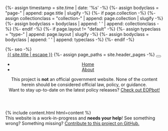 {%- assign timestamp = site.time | date: '%s' -%}
{%- assign bodyclass = "page-" | append: page.title | slugify -%}
{%- if page.collection -%}
  {%- assign collectionclass = "collection-" | append: page.collection | slugify -%}
  {%- assign bodyclass = bodyclass | append: ' ' | append: collectionclass -%}
{%- endif -%}
{%- if page.layout != "default" -%}
  {%- assign typeclass = "type-" | append: page.layout | slugify -%}
  {%- assign bodyclass = bodyclass | append: ' ' | append: typeclass -%}
{%- endif -%}
<!DOCTYPE html>
<html lang="{{ page.lang | default: site.lang | default: "en" }}">

<!----,  ,-------.,------. ,-------.,-------.,-------.,--,
<  __  \ \__   __/(  ____ \\__   __/\__   __/(  ___  )(  >
< (  \  )   ) (   | (    \/   ) (      ) (   | (   ) ||  >
< (   ) )   | |   | |         | |      | |   | (___) ||  >
< (   ) )   | |   | | ____    | |      | |   |  ___  ||  >
< (   ) )   | |   | | \_  )   | |      | |   | (   ) ||  >
< (__/  ) __) (__ | (___) | __) (__    | |   | )   ( ||  >____
<      / (       )(       )(       )   | |   |/     \|(       '>
<-----:,  ;-----:  ;-----'  ;-----:  ,-----. |       |'-------'>
<  ____ )(  ___  )( \      (__   __/(  ____ \|\     / >
< (    ))| (   ) || |         ) (   | (    \/( \   / >
< (____))| (   ) || |         | |   | |       \ (_) >
<  _____)| (   ) || |         | |   | |        \   >
< (      | (   ) || |         | |   | |         ) >
< )      | (___) || (____/\ __) (__ | (____/\   | >
</       (       )(       /(       )(       /   | >
<------- ;-------:;-------:;-------:;-------:   ''>
<  ___  )|\     /|\__   __/(  __  \ (  ____ '>
< (   \_)| )   ( |   ) (   | (  \  )| (    \_>
< (      | )   ( |   | |   | (   ) || (__
< ( ____ | |   | |   | |   | (   ) ||  __:>
< ( \_  )| (   ) |   | |   | (   ) || (
< (___) )| (___) | __) (__ | (__/  )| (_____       │╱│◸│ │
<       )(       )(       )(      / (       '>     │╲│╲│▁│
<-------''-------' '-----'  '----'   '------->

<head>
 <meta charset="utf-8">
  <meta http-equiv="X-UA-Compatible" content="IE=edge">
  <meta name="viewport" content="width=device-width, initial-scale=1">
  {%- seo -%}
  <link rel="stylesheet" href="{{ "/assets/css/main.css?" | append: timestamp | relative_url }}">
  <link rel="stylesheet" media="print" href="{{ "/assets/css/print.css?" | append: timestamp | relative_url }}">
  <link rel="alternate" type="application/atom+xml" title="{{ site.name }}" href="{{ site.url }}/feed.xml" />
  <script src="{{ "/assets/js/jquery.min.js?" | append:timestamp | relative_url }}"></script>
  <script src="{{ "/assets/js/bootstrap.bundle.min.js?" | append:timestamp | relative_url }}"></script>
  </script>
  <script src="{{ "/assets/js/fontawesome.min.js?" | append:timestamp | relative_url }}"></script>
</head>

<body class="{{ bodyclass }}">
  <header class="site-header container">
    <nav class="navbar navbar-expand-lg">
      <div class="container-fluid navbar-container">
        <a class="navbar-brand" rel="author" href="/">{{ site.title | escape }}</a>
        {%- assign page_paths = site.header_pages -%}
        <button class="navbar-toggler" type="button" data-bs-toggle="collapse" data-bs-target="#navbarSupportedContent"
          aria-controls="navbarSupportedContent" aria-expanded="false" aria-label="Toggle navigation">
          <span class="navbar-toggler-icon"></span>
        </button>
        <div class="navbar-collapse collapse" id="navbarSupportedContent">
          <ul class="nav navbar-nav nav-pages">
            <li class="nav-item">
              <a class="nav-link" href="/">Home</a>
            </li>
            <li class="nav-item">
              <a class="nav-link" href="/about/">About</a>
            </li>
          </ul>
          <ul class="nav navbar-nav nav-social">
          </ul>
        </div>
      </div>
    </nav>
    <div class="disclaimer">
        <span class="text">This project is <strong>not</strong> an official government website. None of the content herein should be considered official law, policy, or guidance.</span>
    </div>
    <div class="notes">
      Want to stay up-to-date on the latest policy releases? <a href="https://botsin.space/@EOPbot/">Check out EOPbot!</a>
    </div>
  </header>
    <div class="container content">
      {% include content.html html=content %}
    </div>
    <footer class="page-footer">
      <div class="container">
        <div class="row">
          <div class="col-sm">
            This website is a work-in-progress and <strong>needs your help</strong>! See something wrong? Something missing? <a href="https://github.com/krusynth/digitalpolicy/">
              Contribute to this project on GitHub.
            </a>
          </div>
        </div>
      </div>
    </footer>

  </body>

</html>
